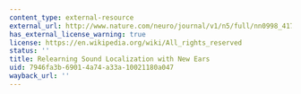 ```yaml
---
content_type: external-resource
external_url: http://www.nature.com/neuro/journal/v1/n5/full/nn0998_417.html
has_external_license_warning: true
license: https://en.wikipedia.org/wiki/All_rights_reserved
status: ''
title: Relearning Sound Localization with New Ears
uid: 7946fa3b-6901-4a74-a33a-10021180a047
wayback_url: ''
---
```

